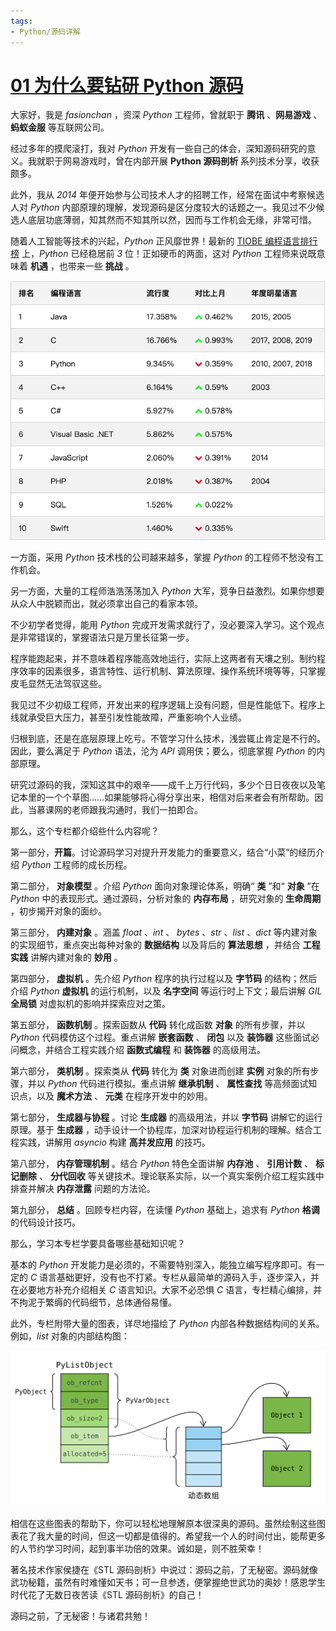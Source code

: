 ```yaml
---
tags:
- Python/源码详解
---
```


# [01 为什么要钻研 Python 源码](../../../目录/目录-Python%20源码详解.md)

大家好，我是 _fasionchan_ ，资深 _Python_ 工程师，曾就职于 **腾讯** 、**网易游戏** 、**蚂蚁金服** 等互联网公司。

经过多年的摸爬滚打，我对 _Python_ 开发有一些自己的体会，深知源码研究的意义。我就职于网易游戏时，曾在内部开展 **Python 源码剖析** 系列技术分享，收获颇多。

此外，我从 _2014_ 年便开始参与公司技术人才的招聘工作，经常在面试中考察候选人对 _Python_ 内部原理的理解，发现源码是区分度较大的话题之一。我见过不少候选人底层功底薄弱，知其然而不知其所以然，因而与工作机会无缘，非常可惜。

随着人工智能等技术的兴起，_Python_ 正风靡世界！最新的 [TIOBE 编程语言排行榜](https://www.tiobe.com/tiobe-index/) 上，_Python_ 已经稳居前 _3_ 位！正如硬币的两面，这对 _Python_ 工程师来说既意味着 **机遇** ，也带来一些 **挑战** 。

![](../../../附件/python%20源码详解/pys0101.png)

一方面，采用 _Python_ 技术栈的公司越来越多，掌握 _Python_ 的工程师不愁没有工作机会。

另一方面，大量的工程师浩浩荡荡加入 _Python_ 大军，竞争日益激烈。如果你想要从众人中脱颖而出，就必须拿出自己的看家本领。

不少初学者觉得，能用 _Python_ 完成开发需求就行了，没必要深入学习。这个观点是非常错误的，掌握语法只是万里长征第一步。

程序能跑起来，并不意味着程序能高效地运行，实际上这两者有天壤之别。制约程序效率的因素很多，语言特性、运行机制、算法原理、操作系统环境等等，只掌握皮毛显然无法驾驭这些。

我见过不少初级工程师，开发出来的程序逻辑上没有问题，但是性能低下。程序上线就承受巨大压力，甚至引发性能故障，严重影响个人业绩。

归根到底，还是在底层原理上吃亏。不管学习什么技术，浅尝辄止肯定是不行的。因此，要么满足于 _Python_ 语法，沦为 _API_ 调用侠；要么，彻底掌握 _Python_ 的内部原理。

研究过源码的我，深知这其中的艰辛——成千上万行代码，多少个日日夜夜以及笔记本里的一个个草图……如果能够将心得分享出来，相信对后来者会有所帮助。因此，当慕课网的老师跟我沟通时，我们一拍即合。

那么，这个专栏都介绍些什么内容呢？

第一部分，**开篇**。讨论源码学习对提升开发能力的重要意义，结合“小菜”的经历介绍 _Python_ 工程师的成长历程。

第二部分， **对象模型** 。介绍 _Python_ 面向对象理论体系，明确“ **类** ”和“ **对象** ”在 _Python_ 中的表现形式。通过源码，分析对象的 **内存布局** ，研究对象的 **生命周期** ，初步揭开对象的面纱。

第三部分， **内建对象** 。涵盖 _float_ 、_int_ 、 _bytes_ 、_str_ 、_list_ 、_dict_ 等内建对象的实现细节，重点突出每种对象的 **数据结构** 以及背后的 **算法思想** ，并结合 **工程实践** 讲解内建对象的 **妙用** 。

第四部分， **虚拟机** 。先介绍 _Python_ 程序的执行过程以及 **字节码** 的结构；然后介绍 _Python_ **虚拟机** 的运行机制，以及 **名字空间** 等运行时上下文；最后讲解 _GIL_ **全局锁** 对虚拟机的影响并探索应对之策。

第五部分， **函数机制** 。探索函数从 **代码** 转化成函数 **对象** 的所有步骤，并以 _Python_ 代码模仿这个过程。重点讲解 **嵌套函数** 、 **闭包** 以及 **装饰器** 这些面试必问概念，并结合工程实践介绍 **函数式编程** 和 **装饰器** 的高级用法。

第六部分， **类机制** 。探索类从 **代码** 转化为 **类** 对象进而创建 **实例** 对象的所有步骤，并以 _Python_ 代码进行模拟。重点讲解 **继承机制** 、 **属性查找** 等高频面试知识点，以及 **魔术方法** 、 **元类** 在程序开发中的妙用。

第七部分， **生成器与协程** 。讨论 **生成器** 的高级用法，并以 **字节码** 讲解它的运行原理。基于 **生成器** ，动手设计一个协程库，加深对协程运行机制的理解。结合工程实践，讲解用 _asyncio_ 构建 **高并发应用** 的技巧。

第八部分， **内存管理机制** 。结合 _Python_ 特色全面讲解 **内存池** 、 **引用计数** 、 **标记删除** 、 **分代回收** 等关键技术。理论联系实际，以一个真实案例介绍工程实践中排查并解决 **内存泄露** 问题的方法论。

第九部分， **总结** 。回顾专栏内容，在读懂 _Python_ 基础上，追求有 _Python_ **格调** 的代码设计技巧。

那么，学习本专栏学要具备哪些基础知识呢？

基本的 _Python_ 开发能力是必须的，不需要特别深入，能独立编写程序即可。有一定的 _C_ 语言基础更好，没有也不打紧。专栏从最简单的源码入手，逐步深入，并在必要地方补充介绍相关 _C_ 语言知识。大家不必恐惧 _C_ 语言，专栏精心编排，并不拘泥于繁缛的代码细节，总体通俗易懂。

此外，专栏附带大量的图表，详尽地描绘了 _Python_ 内部各种数据结构间的关系。例如，_list_ 对象的内部结构图：

![](../../../附件/python%20源码详解/pys0102.png)

相信在这些图表的帮助下，你可以轻松地理解原本很深奥的源码。虽然绘制这些图表花了我大量的时间，但这一切都是值得的。希望我一个人的时间付出，能帮更多的人节约学习时间，起到事半功倍的效果。诚如是，则不胜荣幸！

著名技术作家侯捷在《STL 源码剖析》中说过：源码之前，了无秘密。源码就像武功秘籍，虽然有时难懂如天书；可一旦参透，便掌握绝世武功的奥妙！感恩学生时代花了无数日夜苦读《STL 源码剖析》的自己！

源码之前，了无秘密！与诸君共勉！